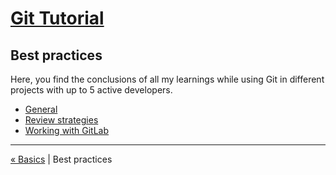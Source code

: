 # [Git Tutorial](../README.md)

## Best practices

Here, you find the conclusions of all my learnings while using Git in different projects with up to 5 active developers.

* [General](1-general.md)
* [Review strategies](2-review-strategies.md)
* [Working with GitLab](3-gitlab.md)

---
[« Basics](../1-basics.md) | Best practices
